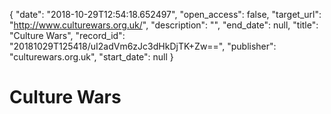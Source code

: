{
  "date": "2018-10-29T12:54:18.652497", 
  "open_access": false, 
  "target_url": "http://www.culturewars.org.uk/", 
  "description": "", 
  "end_date": null, 
  "title": "Culture Wars", 
  "record_id": "20181029T125418/uI2adVm6zJc3dHkDjTK+Zw==", 
  "publisher": "culturewars.org.uk", 
  "start_date": null
}

# Culture Wars

